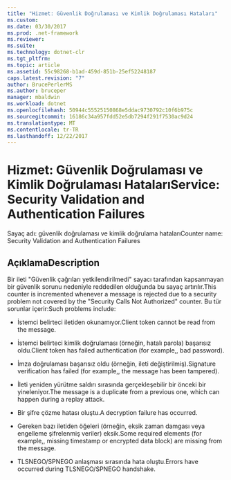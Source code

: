 ```yaml
---
title: "Hizmet: Güvenlik Doğrulaması ve Kimlik Doğrulaması Hataları"
ms.custom: 
ms.date: 03/30/2017
ms.prod: .net-framework
ms.reviewer: 
ms.suite: 
ms.technology: dotnet-clr
ms.tgt_pltfrm: 
ms.topic: article
ms.assetid: 55c98268-b1ad-459d-851b-25ef52248187
caps.latest.revision: "7"
author: BrucePerlerMS
ms.author: bruceper
manager: mbaldwin
ms.workload: dotnet
ms.openlocfilehash: 50944c55525150868e5ddac9730792c10f6b975c
ms.sourcegitcommit: 16186c34a957fdd52e5db7294f291f7530ac9d24
ms.translationtype: MT
ms.contentlocale: tr-TR
ms.lasthandoff: 12/22/2017
---
```

# <a name="service-security-validation-and-authentication-failures"></a><span data-ttu-id="9f5de-102">Hizmet: Güvenlik Doğrulaması ve Kimlik Doğrulaması Hataları</span><span class="sxs-lookup"><span data-stu-id="9f5de-102">Service: Security Validation and Authentication Failures</span></span>
<span data-ttu-id="9f5de-103">Sayaç adı: güvenlik doğrulaması ve kimlik doğrulama hataları</span><span class="sxs-lookup"><span data-stu-id="9f5de-103">Counter name: Security Validation and Authentication Failures</span></span>  
  
## <a name="description"></a><span data-ttu-id="9f5de-104">Açıklama</span><span class="sxs-lookup"><span data-stu-id="9f5de-104">Description</span></span>  
 <span data-ttu-id="9f5de-105">Bir ileti "Güvenlik çağrıları yetkilendirilmedi" sayacı tarafından kapsanmayan bir güvenlik sorunu nedeniyle reddedilen olduğunda bu sayaç artırılır.</span><span class="sxs-lookup"><span data-stu-id="9f5de-105">This counter is incremented whenever a message is rejected due to a security problem not covered by the "Security Calls Not Authorized" counter.</span></span> <span data-ttu-id="9f5de-106">Bu tür sorunlar içerir:</span><span class="sxs-lookup"><span data-stu-id="9f5de-106">Such problems include:</span></span>  
  
-   <span data-ttu-id="9f5de-107">İstemci belirteci iletiden okunamıyor.</span><span class="sxs-lookup"><span data-stu-id="9f5de-107">Client token cannot be read from the message.</span></span>  
  
-   <span data-ttu-id="9f5de-108">İstemci belirteci kimlik doğrulaması (örneğin, hatalı parola) başarısız oldu.</span><span class="sxs-lookup"><span data-stu-id="9f5de-108">Client token has failed authentication (for example,, bad password).</span></span>  
  
-   <span data-ttu-id="9f5de-109">İmza doğrulaması başarısız oldu (örneğin, ileti değiştirilmiş).</span><span class="sxs-lookup"><span data-stu-id="9f5de-109">Signature verification has failed (for example,, the message has been tampered).</span></span>  
  
-   <span data-ttu-id="9f5de-110">İleti yeniden yürütme saldırı sırasında gerçekleşebilir bir önceki bir yineleniyor.</span><span class="sxs-lookup"><span data-stu-id="9f5de-110">The message is a duplicate from a previous one, which can happen during a replay attack.</span></span>  
  
-   <span data-ttu-id="9f5de-111">Bir şifre çözme hatası oluştu.</span><span class="sxs-lookup"><span data-stu-id="9f5de-111">A decryption failure has occurred.</span></span>  
  
-   <span data-ttu-id="9f5de-112">Gereken bazı iletiden öğeleri (örneğin, eksik zaman damgası veya engelleme şifrelenmiş veriler) eksik.</span><span class="sxs-lookup"><span data-stu-id="9f5de-112">Some required elements (for example,, missing timestamp or encrypted data block) are missing from the message.</span></span>  
  
-   <span data-ttu-id="9f5de-113">TLSNEGO/SPNEGO anlaşması sırasında hata oluştu.</span><span class="sxs-lookup"><span data-stu-id="9f5de-113">Errors have occurred during TLSNEGO/SPNEGO handshake.</span></span>
